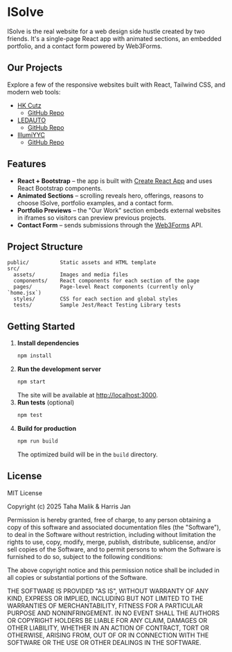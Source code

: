 # ISolve

ISolve is the real website for a web design side hustle created by two friends. It's a single-page React app with animated sections, an embedded portfolio, and a contact form powered by Web3Forms.

## Our Projects

Explore a few of the responsive websites built with React, Tailwind CSS, and modern web tools:

- [HK Cutz](https://hkcutz.info/)
    - [GitHub Repo](https://github.com/taha-malik27/hkcutz)
- [LEDAUTO](https://ledauto.info/)
    - [GitHub Repo](https://github.com/taha-malik27/ledautoweb)
- [IllumiYYC](https://illumiyyc.com/)
    - [GitHub Repo](https://github.com/taha-malik27/Illumiyyc)

## Features

- **React + Bootstrap** – the app is built with [Create React App](https://create-react-app.dev/) and uses React Bootstrap components.
- **Animated Sections** – scrolling reveals hero, offerings, reasons to choose ISolve, portfolio examples, and a contact form.
- **Portfolio Previews** – the "Our Work" section embeds external websites in iframes so visitors can preview previous projects.
- **Contact Form** – sends submissions through the [Web3Forms](https://web3forms.com/) API.

## Project Structure

```
public/          Static assets and HTML template
src/
  assets/        Images and media files
  components/    React components for each section of the page
  pages/         Page-level React components (currently only `home.jsx`)
  styles/        CSS for each section and global styles
  tests/         Sample Jest/React Testing Library tests
```

## Getting Started

1. **Install dependencies**
   ```bash
   npm install
   ```
2. **Run the development server**
   ```bash
   npm start
   ```
   The site will be available at [http://localhost:3000](http://localhost:3000).
3. **Run tests** (optional)
   ```bash
   npm test
   ```
4. **Build for production**
   ```bash
   npm run build
   ```
   The optimized build will be in the `build` directory.

## License

MIT License

Copyright (c) 2025 Taha Malik & Harris Jan

Permission is hereby granted, free of charge, to any person obtaining a copy
of this software and associated documentation files (the "Software"), to deal
in the Software without restriction, including without limitation the rights
to use, copy, modify, merge, publish, distribute, sublicense, and/or sell
copies of the Software, and to permit persons to whom the Software is
furnished to do so, subject to the following conditions:

The above copyright notice and this permission notice shall be included in all
copies or substantial portions of the Software.

THE SOFTWARE IS PROVIDED "AS IS", WITHOUT WARRANTY OF ANY KIND, EXPRESS OR
IMPLIED, INCLUDING BUT NOT LIMITED TO THE WARRANTIES OF MERCHANTABILITY,
FITNESS FOR A PARTICULAR PURPOSE AND NONINFRINGEMENT. IN NO EVENT SHALL THE
AUTHORS OR COPYRIGHT HOLDERS BE LIABLE FOR ANY CLAIM, DAMAGES OR OTHER
LIABILITY, WHETHER IN AN ACTION OF CONTRACT, TORT OR OTHERWISE, ARISING FROM,
OUT OF OR IN CONNECTION WITH THE SOFTWARE OR THE USE OR OTHER DEALINGS IN THE
SOFTWARE.

